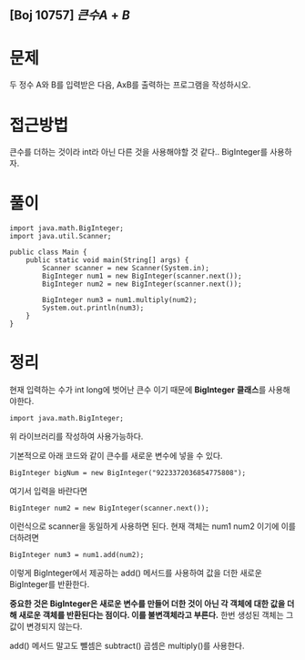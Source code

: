 
## [Boj 10757] $큰 수 A+B$

# 문제

두 정수 A와 B를 입력받은 다음, AxB를 출력하는 프로그램을 작성하시오.

# 접근방법

큰수를 더하는 것이라 int라 아닌 다른 것을 사용해야할 것 같다.. BigInteger를 사용하자.

# 풀이

```
import java.math.BigInteger;
import java.util.Scanner;

public class Main {
    public static void main(String[] args) {
        Scanner scanner = new Scanner(System.in);
        BigInteger num1 = new BigInteger(scanner.next());
        BigInteger num2 = new BigInteger(scanner.next());

        BigInteger num3 = num1.multiply(num2);
        System.out.println(num3);
    }
}

```

# 정리

현재 입력하는 수가 int long에 벗어난 큰수 이기 때문에 **BigInteger 클래스**를 사용해야한다. 
```
import java.math.BigInteger;
```
위 라이브러리를 작성하여 사용가능하다.

기본적으로 아래 코드와 같이 큰수를 새로운 변수에 넣을 수 있다.
 
 ```
BigInteger bigNum = new BigInteger("9223372036854775808");
 ```
여기서 입력을 바란다면

```
BigInteger num2 = new BigInteger(scanner.next());
```
이런식으로 scanner을 동일하게 사용하면 된다. 현재 객체는 num1 num2 이기에 이를 더하려면 
```
BigInteger num3 = num1.add(num2);
```
이렇게 BigInteger에서 제공하는 add() 메서드를 사용하여 값을 더한 새로운 BigInteger를 반환한다.


**중요한 것은 BigInteger은 새로운 변수를 만들어 더한 것이 아닌 각 객체에 대한 값을 더해 새로운 객체를 반환된다는 점이다. 이를 불변객체라고 부른다.**
한번 생성된 객체는 그 값이 변경되지 않는다.

add() 메서드 말고도 뺄셈은 subtract() 곱셈은 multiply()를 사용한다.
